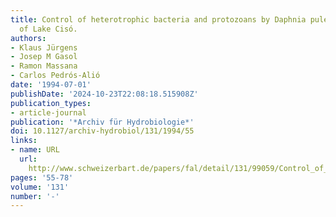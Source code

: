 ```yaml
---
title: Control of heterotrophic bacteria and protozoans by Daphnia pulex in the epilimnion
  of Lake Cisó.
authors:
- Klaus Jürgens
- Josep M Gasol
- Ramon Massana
- Carlos Pedrós-Alió
date: '1994-07-01'
publishDate: '2024-10-23T22:08:18.515908Z'
publication_types:
- article-journal
publication: '*Archiv für Hydrobiologie*'
doi: 10.1127/archiv-hydrobiol/131/1994/55
links:
- name: URL
  url: 
    http://www.schweizerbart.de/papers/fal/detail/131/99059/Control_of_heterotrophic_bacteria_and_protozoans_b?af=crossref
pages: '55-78'
volume: '131'
number: '-'
---
```

